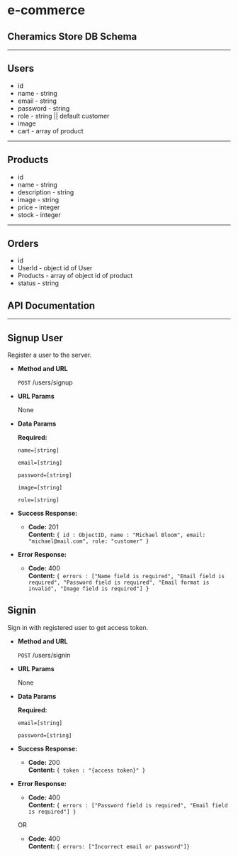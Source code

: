 # e-commerce

## Cheramics Store DB Schema

---------
Users
---------
+ id
+ name - string
+ email - string
+ password - string
+ role - string || default customer
+ image
+ cart - array of product

---------
Products
---------
+ id
+ name - string
+ description - string
+ image - string
+ price - integer
+ stock - integer

---------
Orders
---------
+ id
+ UserId - object id of User
+ Products - array of object id of product
+ status - string 

## API Documentation

---------
**Signup User**
----
  Register a user to the server.

* **Method and URL**

  `POST`  /users/signup

*  **URL Params**

   None

* **Data Params**

  **Required:**
 
   `name=[string]`

   `email=[string]`

   `password=[string]`

   `image=[string]`

   `role=[string]`

* **Success Response:**

  * **Code:** 201 <br />
    **Content:** `{ id : ObjectID, name : "Michael Bloom", email: "michael@mail.com", role: "customer" }`
 
* **Error Response:**

  * **Code:** 400 <br />
    **Content:** `{ errors : ["Name field is required", "Email field is required", "Password field is required", "Email format is invalid", "Image field is required"] }`


**Signin**
----
  Sign in with registered user to get access token.

* **Method and URL**

  `POST`  /users/signin

*  **URL Params**

   None

* **Data Params**

  **Required:**
 
   `email=[string]`

   `password=[string]`

* **Success Response:**

  * **Code:** 200 <br />
    **Content:** `{ token : "{access token}" }`
 
* **Error Response:**

  * **Code:** 400 <br />
    **Content:** `{ errors : ["Password field is required", "Email field is required"] }`

  OR

  * **Code:** 400 <br />
    **Content:** `{ errors: ["Incorrect email or password"]}`
